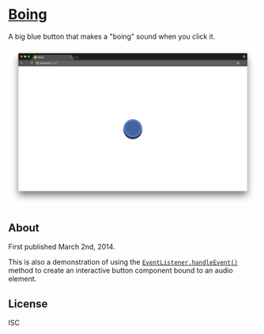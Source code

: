 # [Boing](https://ungoldman.github.io/boing)

A big blue button that makes a "boing" sound when you click it.

![screenshot](screenshot.png)

## About

First published March 2nd, 2014.

This is also a demonstration of using the [`EventListener.handleEvent()`](https://developer.mozilla.org/en-US/docs/Web/API/EventListener/handleEvent) method to create an interactive button component bound to an audio element.

## License

ISC
